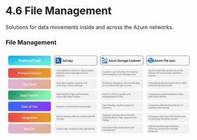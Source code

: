 # 4.6 File Management

Solutions for data movements inside and across the Azure networks.

### File Management

![image.png](image%202.png)
